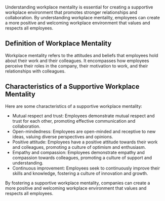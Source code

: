 
Understanding workplace mentality is essential for creating a supportive workplace environment that promotes stronger relationships and collaboration. By understanding workplace mentality, employees can create a more positive and welcoming workplace environment that values and respects all employees.

Definition of Workplace Mentality
---------------------------------

Workplace mentality refers to the attitudes and beliefs that employees hold about their work and their colleagues. It encompasses how employees perceive their roles in the company, their motivation to work, and their relationships with colleagues.

Characteristics of a Supportive Workplace Mentality
---------------------------------------------------

Here are some characteristics of a supportive workplace mentality:

* Mutual respect and trust: Employees demonstrate mutual respect and trust for each other, promoting effective communication and collaboration.
* Open-mindedness: Employees are open-minded and receptive to new ideas, valuing diverse perspectives and opinions.
* Positive attitude: Employees have a positive attitude towards their work and colleagues, promoting a culture of optimism and enthusiasm.
* Empathy and compassion: Employees demonstrate empathy and compassion towards colleagues, promoting a culture of support and understanding.
* Continuous improvement: Employees seek to continuously improve their skills and knowledge, fostering a culture of innovation and growth.

By fostering a supportive workplace mentality, companies can create a more positive and welcoming workplace environment that values and respects all employees.
